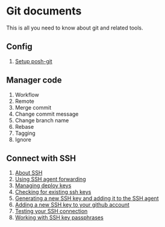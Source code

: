 # Git documents
This is all you need to know about git and related tools.

## Config
1. [Setup posh-git](https://git-scm.com/book/en/v2/Appendix-A%3A-Git-in-Other-Environments-Git-in-PowerShell#:~:text=To%20include%20Git%20information%20in,open%20a%20new%20PowerShell%20console.)

## Manager code
1. Workflow
2. Remote
3. Merge commit
4. Change commit message
5. Change branch name
6. Rebase
7. Tagging
8. Ignore

## Connect with SSH
1. [About SSH](https://docs.github.com/en/authentication/connecting-to-github-with-ssh/about-ssh)
2. [Using SSH agent forwarding](https://docs.github.com/en/authentication/connecting-to-github-with-ssh/using-ssh-agent-forwarding)
3. [Managing deploy keys](https://docs.github.com/en/authentication/connecting-to-github-with-ssh/managing-deploy-keys)
4. [Checking for existing ssh keys](https://docs.github.com/en/authentication/connecting-to-github-with-ssh/checking-for-existing-ssh-keys)
5. [Generating a new SSH key and adding it to the SSH agent](https://docs.github.com/en/authentication/connecting-to-github-with-ssh/generating-a-new-ssh-key-and-adding-it-to-the-ssh-agent)
6. [Adding a new SSH key to your github account](https://docs.github.com/en/authentication/connecting-to-github-with-ssh/adding-a-new-ssh-key-to-your-github-account)
7. [Testing your SSH connection](https://docs.github.com/en/authentication/connecting-to-github-with-ssh/testing-your-ssh-connection)
8. [Working with SSH key passphrases](https://docs.github.com/en/authentication/connecting-to-github-with-ssh/working-with-ssh-key-passphrases)


